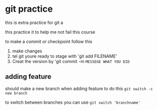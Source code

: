 # git practice
this is extra practice for git a

this practice it to help me not fail this course

to make a commit or checkpoint follow this

1. make changes
2. tel git youre ready to stage with 'git add FILENAME'
3. Creat the version by 'git commit -m `MESSEGE WHAT YOU DID`

## adding feature 
should make a new branch when adding feature
to do this `git switch -c new branch    `

to switch between branches you can use `git switch 'branchname'`
